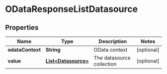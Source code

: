 
# ODataResponseListDatasource

## Properties
Name | Type | Description | Notes
------------ | ------------- | ------------- | -------------
**odataContext** | **String** | OData context |  [optional]
**value** | [**List&lt;Datasource&gt;**](Datasource.md) | The datasource collection |  [optional]



